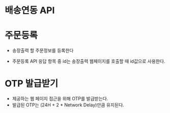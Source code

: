 # 배송연동 API 





# 주문등록

* 송장출력 할 주문정보를 등록한다

* 주문등록 API 응답 항목 중 id는 송장출력 웹페이지를 호출할 때 id값으로 사용한다.

  

# OTP 발급받기

* 제공하는 웹 페이지 접근을 위해 OTP를 발급받는다.
* 발급된 OTP는 (24H + 2 * Network Delay)만큼 유지된다.




